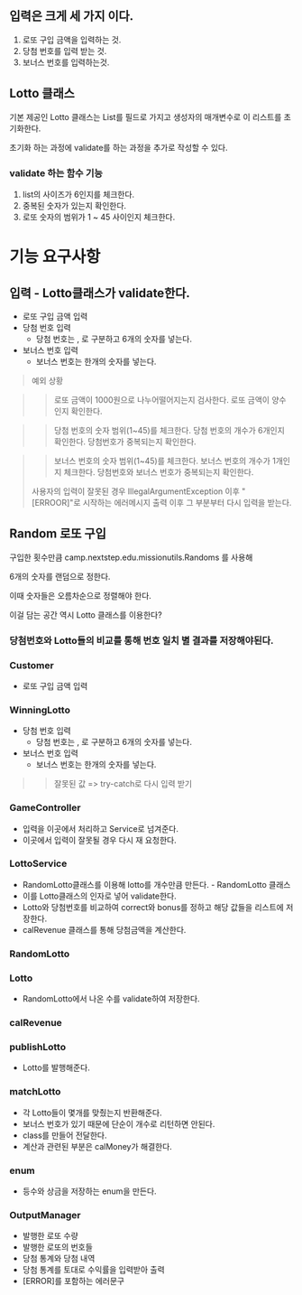 ## 입력은 크게 세 가지 이다.

1. 로또 구입 금액을 입력하는 것.
2. 당첨 번호를 입력 받는 것.
3. 보너스 번호를 입력하는것.

## Lotto  클래스
기본 제공인 Lotto 클래스는 List를 필드로 가지고 생성자의 매개변수로 이 리스트를 초기화한다.

초기화 하는 과정에 validate를 하는 과정을 추가로 작성할 수 있다.

### validate 하는 함수 기능
1. list의 사이즈가 6인지를 체크한다.
2. 중복된 숫자가 있는지 확인한다.
3. 로또 숫자의 범위가 1 ~ 45 사이인지 체크한다.


# 기능 요구사항

## 입력 - Lotto클래스가 validate한다.

- 로또 구입 금액 입력
- 당첨 번호 입력
  - 당첨 번호는 , 로 구분하고 6개의 숫자를 넣는다.
- 보너스 번호 입력
  - 보너스 번호는 한개의 숫자를 넣는다.


> 예외 상황

>> 로또 금액이 1000원으로 나누어떨어지는지 검사한다.
>> 로또 금액이 양수인지 확인한다. 

>> 당첨 번호의 숫자 범위(1~45)를 체크한다. 
>> 당첨 번호의 개수가 6개인지 확인한다.
>> 당첨번호가 중복되는지 확인한다.

>> 보너스 번호의 숫자 범위(1~45)를 체크한다.
>> 보너스 번호의 개수가 1개인지 체크한다.
>> 당첨번호와 보너스 번호가 중복되는지 확인한다.
> 
> 
> 사용자의 입력이 잘못된 경우 IllegalArgumentException 이후 "[ERROOR]"로 시작하는 에러메시지 출력 이후
> 그 부분부터 다시 입력을 받는다.

## Random 로또 구입

구입한 횟수만큼 camp.nextstep.edu.missionutils.Randoms 를 사용해

6개의 숫자를 랜덤으로 정한다.

이때 숫자들은 오름차순으로 정렬해야 한다.

이걸 담는 공간 역시 Lotto 클래스를 이용한다?


### 당첨번호와 Lotto들의 비교를 통해 번호 일치 별 결과를 저장해야된다.

### Customer
- 로또 구입 금액 입력

### WinningLotto
- 당첨 번호 입력
  - 당첨 번호는 , 로 구분하고 6개의 숫자를 넣는다.
- 보너스 번호 입력
  - 보너스 번호는 한개의 숫자를 넣는다.
>> 잘못된 값 => try-catch로 다시 입력 받기


### GameController
- 입력을 이곳에서 처리하고 Service로 넘겨준다.
- 이곳에서 입력이 잘못될 경우 다시 재 요청한다.

### LottoService
- RandomLotto클래스를 이용해 lotto를 개수만큼 만든다. - RandomLotto  클래스
- 이를 Lotto클래스의 인자로 넣어 validate한다.
- Lotto와 당첨번호를 비교하여 correct와 bonus를 정하고 해당 값들을 리스트에 저장한다.
- calRevenue 클래스를 통해 당첨금액을 계산한다. 


### RandomLotto

### Lotto
- RandomLotto에서 나온 수를 validate하여 저장한다.

### calRevenue

### publishLotto
- Lotto를 발행해준다.


### matchLotto
- 각 Lotto들이 몇개를 맞췄는지 반환해준다.
- 보너스 번호가 있기 때문에 단순이 개수로 리턴하면 안된다.
- class를 만들어 전달한다.
- 계산과 관련된 부분은 calMoney가 해결한다.

### enum
- 등수와 상금을 저장하는 enum을 만든다.



### OutputManager
- 발행한 로또 수량
- 발행한 로또의 번호들
- 당첨 통계와 당첨 내역
- 당첨 통계를 토대로 수익률을 입력받아 출력
- [ERROR]를 포함하는 에러문구 
